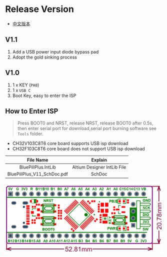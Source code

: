 # Release Version

* [中文版本](./README-zh.md)

## V1.1
1. Add a USB power input diode bypass pad
2. Adopt the gold sinking process

## V1.0
1. 1 x KEY (`PA0`)
2. 1 x `USB C`
3. Boot Key, easy to enter the ISP

## How to Enter ISP
> Press BOOT0 and NRST, release NRST, release BOOT0 after 0.5s, then enter serial port for download,serial port burning software see `Tools` folder.

* CH32V103C8T6 core board supports USB isp download
* CH32F103C8T6 core board does not support USB isp download

|File Name|Explain|
| :--:|:--:|
|BluePillPlus.IntLib|Altium Designer IntLib File|
|BluePillPlus_V11_SchDoc.pdf|SchDoc|

![BoardShape](/HDK/BoardShape_外形_V10.png)

